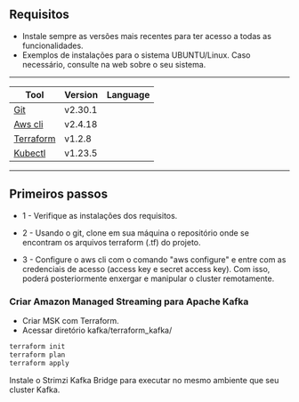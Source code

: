 ## Requisitos

- Instale sempre as versões mais recentes para ter acesso a todas as funcionalidades.
- Exemplos de instalações para o sistema UBUNTU/Linux. Caso necessário, consulte na web sobre o seu sistema.
  
------------------------------------------------------------------------------------------------------------------------------------------------------------
| Tool                                                                                 | Version               |  Language          |
| ---------                                                                            | -------               | ------------------ |
| [Git](https://learn.hashicorp.com/tutorials/terraform/install-cli)                   | v2.30.1               |                    |
| [Aws cli](https://docs.aws.amazon.com/pt_br/cli/latest/userguide/install-linux.html) | v2.4.18               |                    |
| [Terraform](https://learn.hashicorp.com/tutorials/terraform/install-cli)             | v1.2.8                |                    |
| [Kubectl](https://v1-18.docs.kubernetes.io/docs/tasks/tools/install-kubectl/)        | v1.23.5               |                    |
------------------------------------------------------------------------------------------------------------------------------------------------------------
## Primeiros passos

- 1 - Verifique as instalações dos requisitos.

- 2 - Usando o git, clone em sua máquina o repositório onde se encontram os arquivos terraform (.tf) do projeto.

- 3 - Configure o aws cli com o comando "aws configure" e entre com as credenciais de acesso (access key e secret access key). Com isso, poderá posteriormente enxergar e manipular o cluster remotamente.

### Criar Amazon Managed Streaming para Apache Kafka
- Criar MSK com Terraform.
- Acessar diretório  kafka/terraform_kafka/ 

```bash
terraform init
terraform plan
terraform apply
```

Instale o Strimzi Kafka Bridge para executar no mesmo ambiente que seu cluster Kafka.

